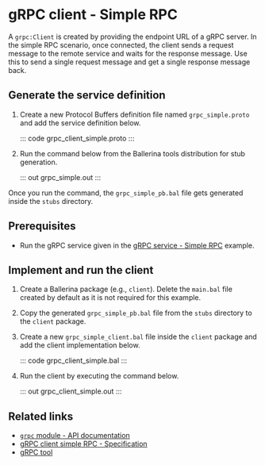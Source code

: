# gRPC client - Simple RPC

A `grpc:Client` is created by providing the endpoint URL of a gRPC server. In the simple RPC scenario, once connected, the client sends a request message to the remote service and waits for the response message. Use this to send a single request message and get a single response message back. 

## Generate the service definition

1. Create a new Protocol Buffers definition file named `grpc_simple.proto` and add the service definition below.

    ::: code grpc_client_simple.proto :::

2. Run the command below from the Ballerina tools distribution for stub generation.

   ::: out grpc_simple.out :::

Once you run the command, the `grpc_simple_pb.bal` file gets generated inside the `stubs` directory.

## Prerequisites
- Run the gRPC service given in the [gRPC service - Simple RPC](/learn/by-example/grpc-service-simple/) example.

## Implement and run the client

1. Create a Ballerina package (e.g., `client`). Delete the `main.bal` file created by default as it is not required for this example.

2. Copy the generated `grpc_simple_pb.bal` file from the `stubs` directory to the  `client` package.

3. Create a new `grpc_simple_client.bal` file inside the `client` package and add the client implementation below.

   ::: code grpc_client_simple.bal :::

4. Run the client by executing the command below.

   ::: out grpc_client_simple.out :::

## Related links
- [`grpc` module - API documentation](https://lib.ballerina.io/ballerina/grpc/latest)
- [gRPC client simple RPC - Specification](/spec/grpc/#41-simple-rpc)
- [gRPC tool](/learn/grpc-tool/)
